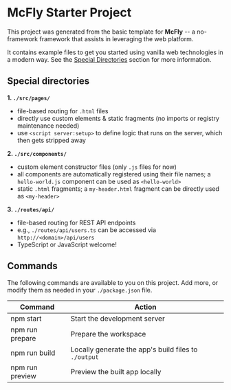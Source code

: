# McFly Starter Project

This project was generated from the basic template for **McFly** -- a no-framework framework that assists in leveraging the web platform.

It contains example files to get you started using vanilla web technologies in a modern way. See the [Special Directories](#special-directories) section for more information.

## Special directories
**1. `./src/pages/`**
- file-based routing for `.html` files
- directly use custom elements & static fragments (no imports or registry maintenance needed)
- use `<script server:setup>` to define logic that runs on the server, which then gets stripped away

**2. `./src/components/`**
- custom element constructor files (only `.js` files for now)
- all components are automatically registered using their file names; a `hello-world.js` component can be used as `<hello-world>`
- static `.html` fragments; a `my-header.html` fragment can be directly used as `<my-header>`

**3. `./routes/api/`**
- file-based routing for REST API endpoints
- e.g., `./routes/api/users.ts` can be accessed via `http://<domain>/api/users`
- TypeScript or JavaScript welcome!

## Commands

The following commands are available to you on this project. Add more, or modify them as needed in your `./package.json` file.

| Command | Action |
| --- | --- |
| npm start | Start the development server |
| npm run prepare | Prepare the workspace |
| npm run build | Locally generate the app's build files to `./output` |
| npm run preview | Preview the built app locally |
